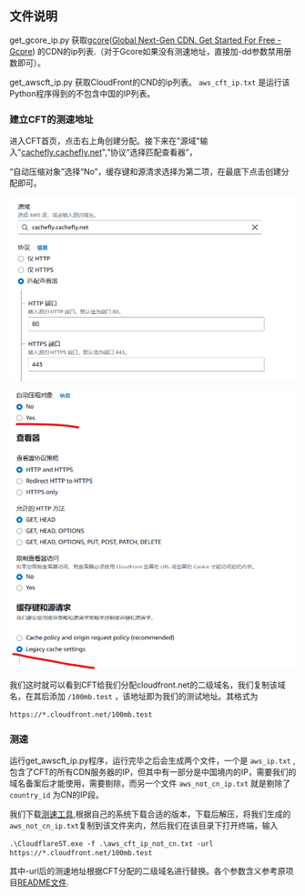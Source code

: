 ## 文件说明

get_gcore_ip.py  获取[gcore]()([Global Next-Gen CDN. Get Started For Free - Gcore](https://gcore.com/cdn)) 的CDN的ip列表.（对于Gcore如果没有测速地址，直接加-dd参数禁用册数即可）。

get_awscft_ip.py 获取CloudFront的CND的ip列表。 `aws_cft_ip.txt` 是运行该Python程序得到的不包含中国的IP列表。

### 建立CFT的测速地址

进入CFT首页，点击右上角创建分配。接下来在"源域"输入"[cachefly.cachefly.net](https://www.youtube.com/redirect?event=video_description&redir_token=QUFFLUhqbW5QZ0w0aDZMUGF0eHRnQU5jX2tHd0Ztc3RCZ3xBQ3Jtc0ttdmU5OWd1Zk9IbzBwMFBaV0hDRUh6X2wxS3lTcUt4c1FDWWRpV1Z3SWxTRm1GNXFiODJ1T2ZDamVxYTBHOEpwX2NYS25yR1Y0MnpMUVNhN2pFNkZrQURSMUxCRDE5eThHS1lNc3BsSTd6UGRobmxGZw&q=https%3A%2F%2Fcachefly.cachefly.net%2F100mb.test&v=MHFYRRo1Q8E)",”协议“选择匹配查看器”，

“自动压缩对象”选择“No”，缓存键和源清求选择为第二项，在最底下点击创建分配即可。

![1676356971818](image/README/1676356971818.png)

![1676357005399](image/README/1676357005399.png)

我们这时就可以看到CFT给我们分配cloudfront.net的二级域名，我们复制该域名，在其后添加 `/100mb.test` ，该地址即为我们的测试地址。其格式为

```
https://*.cloudfront.net/100mb.test
```

### 测速

运行get_awscft_ip.py程序，运行完毕之后会生成两个文件，一个是 `aws_ip.txt` ,包含了CFT的所有CDN服务器的IP，但其中有一部分是中国境内的IP，需要我们的域名备案后才能使用，需要剔除，而另一个文件 `aws_not_cn_ip.txt` 就是剔除了 `country_id` 为CN的IP段。

我们下载[测速工具](https://github.com/XIU2/CloudflareSpeedTest/releases/tag/v2.2.2),根据自己的系统下载合适的版本，下载后解压，将我们生成的 `aws_not_cn_ip.txt`复制到该文件夹内，然后我们在该目录下打开终端，输入

```
.\CloudflareST.exe -f .\aws_cft_ip_not_cn.txt -url https://*.cloudfront.net/100mb.test 
```

其中-url后的测速地址根据CFT分配的二级域名进行替换。各个参数含义参考原项目[README文件](https://github.com/XIU2/CloudflareSpeedTest#-%E8%BF%9B%E9%98%B6%E4%BD%BF%E7%94%A8).
